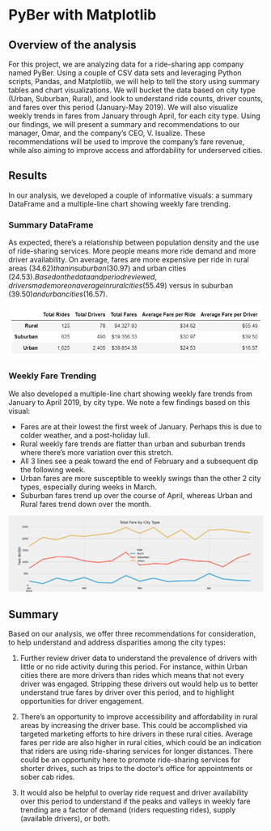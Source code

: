 # PyBer with Matplotlib

## Overview of the analysis

For this project, we are analyzing data for a ride-sharing app company named PyBer. Using a couple of CSV data sets and leveraging Python scripts, Pandas, and Matplotlib, we will help to tell the story using summary tables and chart visualizations. We will bucket the data based on city type (Urban, Suburban, Rural), and look to understand ride counts, driver counts, and fares over this period (January-May 2019). We will also visualize weekly trends in fares from January through April, for each city type. Using our findings, we will present a summary and recommendations to our manager, Omar, and the company’s CEO, V. Isualize. These recommendations will be used to improve the company’s fare revenue, while also aiming to improve access and affordability for underserved cities.

## Results

In our analysis, we developed a couple of informative visuals: a summary DataFrame and a multiple-line chart showing weekly fare trending.  

### Summary DataFrame

As expected, there’s a relationship between population density and the use of ride-sharing services. More people means more ride demand and more driver availability. On average, fares are more expensive per ride in rural areas ($34.62) than in suburban ($30.97) and urban cities ($24.53). Based on the data and period reviewed, drivers made more on average in rural cities ($55.49) versus in suburban ($39.50) and urban cities ($16.57).

![DataFrame Summary](/analysis/PyBer_summary_df.PNG)  

### Weekly Fare Trending

We also developed a multiple-line chart showing weekly fare trends from January to April 2019, by city type. We note a few findings based on this visual:

- Fares are at their lowest the first week of January. Perhaps this is due to colder weather, and a post-holiday lull.  
- Rural weekly fare trends are flatter than urban and suburban trends where there’s more variation over this stretch.  
- All 3 lines see a peak toward the end of February and a subsequent dip the following week.  
- Urban fares are more susceptible to weekly swings than the other 2 city types, especially during weeks in March.  
- Suburban fares trend up over the course of April, whereas Urban and Rural fares trend down over the month.  

![Weekly Trend Summary](/analysis/PyBer_fare_summary.png)  

## Summary

Based on our analysis, we offer three recommendations for consideration, to help understand and address disparities among the city types:

1. Further review driver data to understand the prevalence of drivers with little or no ride activity during this period. For instance, within Urban cities there are more drivers than rides which means that not every driver was engaged. Stripping these drivers out would help us to better understand true fares by driver over this period, and to highlight opportunities for driver engagement.  

2. There’s an opportunity to improve accessibility and affordability in rural areas by increasing the driver base. This could be accomplished via targeted marketing efforts to hire drivers in these rural cities. Average fares per ride are also higher in rural cities, which could be an indication that riders are using ride-sharing services for longer distances. There could be an opportunity here to promote ride-sharing services for shorter drives, such as trips to the doctor’s office for appointments or sober cab rides.

3. It would also be helpful to overlay ride request and driver availability over this period to understand if the peaks and valleys in weekly fare trending are a factor of demand (riders requesting rides), supply (available drivers), or both.
